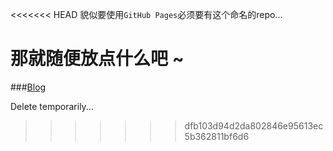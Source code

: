 <<<<<<< HEAD
貌似要使用``GitHub Pages``必须要有这个命名的repo...

那就随便放点什么吧 ~
=======
###[Blog](http://blog.fondadam.cn)

Delete temporarily...
>>>>>>> dfb103d94d2da802846e95613ec5b362811bf6d6
